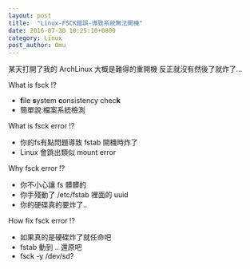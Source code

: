 ```yaml
---
layout: post
title:  "Linux-FSCK錯誤-導致系統無法開機" 
date: 2016-07-30 10:25:10+0800
category: Linux
post_author: 0mu
---
```

某天打開了我的 ArchLinux 大概是難得的重開機
反正就沒有然後了就炸了...

What is fsck !?
*  **f**ile **s**ystem **c**onsistency chec**k**
*  簡單說:檔案系統檢測

What is fsck error !?
* 你的fs有點問題導致 fstab 開機時炸了
* Linux 會跳出類似 mount error 

Why fsck error !?
* 你不小心讓 fs 髒髒的
* 你手殘動了 /etc/fstab 裡面的 uuid 
* 你的硬碟真的要炸了..

How fix fsck error !?
* 如果真的是硬碟炸了就任命吧
* fstab 動到 .. 還原吧
* fsck -y /dev/sd?


